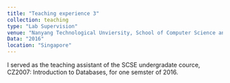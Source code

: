 ```yaml
---
title: "Teaching experience 3"
collection: teaching
type: "Lab Supervision"
venue: "Nanyang Technological Unviersity, School of Computer Science and Engineering"
Data: "2016"
location: "Singapore"
---
```


I served as the teaching assistant of the SCSE undergradate cource, CZ2007: Introduction to Databases, for one semster of 2016.  

